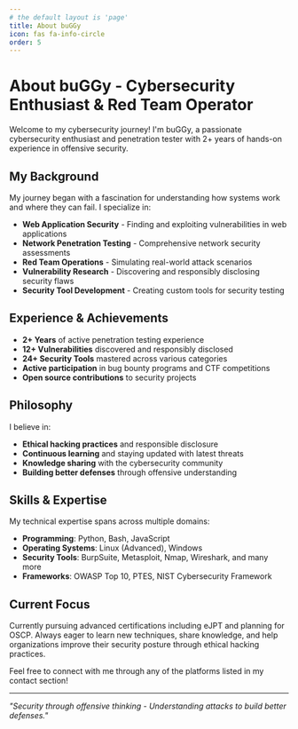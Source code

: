 ```yaml
---
# the default layout is 'page'
title: About buGGy
icon: fas fa-info-circle
order: 5
---
```


# About buGGy - Cybersecurity Enthusiast & Red Team Operator

Welcome to my cybersecurity journey! I'm buGGy, a passionate cybersecurity enthusiast and penetration tester with 2+ years of hands-on experience in offensive security.

## My Background

My journey began with a fascination for understanding how systems work and where they can fail. I specialize in:

- **Web Application Security** - Finding and exploiting vulnerabilities in web applications
- **Network Penetration Testing** - Comprehensive network security assessments
- **Red Team Operations** - Simulating real-world attack scenarios
- **Vulnerability Research** - Discovering and responsibly disclosing security flaws
- **Security Tool Development** - Creating custom tools for security testing

## Experience & Achievements

- **2+ Years** of active penetration testing experience
- **12+ Vulnerabilities** discovered and responsibly disclosed
- **24+ Security Tools** mastered across various categories
- **Active participation** in bug bounty programs and CTF competitions
- **Open source contributions** to security projects

## Philosophy

I believe in:
- **Ethical hacking practices** and responsible disclosure
- **Continuous learning** and staying updated with latest threats
- **Knowledge sharing** with the cybersecurity community
- **Building better defenses** through offensive understanding

## Skills & Expertise

My technical expertise spans across multiple domains:

- **Programming**: Python, Bash, JavaScript
- **Operating Systems**: Linux (Advanced), Windows
- **Security Tools**: BurpSuite, Metasploit, Nmap, Wireshark, and many more
- **Frameworks**: OWASP Top 10, PTES, NIST Cybersecurity Framework

## Current Focus

Currently pursuing advanced certifications including eJPT and planning for OSCP. Always eager to learn new techniques, share knowledge, and help organizations improve their security posture through ethical hacking practices.

Feel free to connect with me through any of the platforms listed in my contact section!

---

*"Security through offensive thinking - Understanding attacks to build better defenses."*
